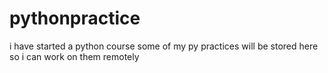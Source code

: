 # pythonpractice
i have started a python course 
some of my py practices will be stored here so i can work on them remotely